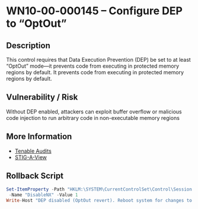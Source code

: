 # WN10‑00‑000145 – Configure DEP to “OptOut”

## Description
This control requires that Data Execution Prevention (DEP) be set to at least “OptOut” mode—it prevents code from executing in protected memory regions by default. It prevents code from executing in protected memory regions by default.

## Vulnerability / Risk
Without DEP enabled, attackers can exploit buffer overflow or malicious code injection to run arbitrary code in non-executable memory regions

## More Information
- [Tenable Audits](https://www.tenable.com/audits/items/DISA_STIG_Microsoft_Windows_10_v3r4.audit:27b10196ae17b8a51b79b37904d1400f)
- [STIG-A-View](https://stigaview.com/products/win10/v3r4/WN10-00-000145/)

## Rollback Script

```powershell
Set-ItemProperty -Path "HKLM:\SYSTEM\CurrentControlSet\Control\Session Manager\Memory Management" `
 -Name "DisableNX" -Value 1
Write-Host "DEP disabled (OptOut revert). Reboot system for changes to apply."
```
